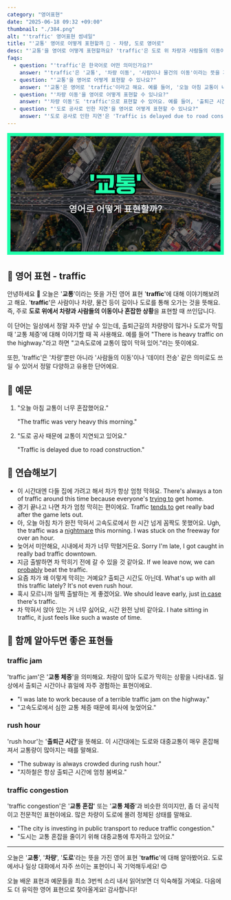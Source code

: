 ```yaml
---
category: "영어표현"
date: "2025-06-18 09:32 +09:00"
thumbnail: "./384.png"
alt: "'traffic' 영어표현 썸네일"
title: "'교통' 영어로 어떻게 표현할까 🚗 - 차량, 도로 영어로"
desc: "'교통'을 영어로 어떻게 표현할까요? 'traffic'은 도로 위 차량과 사람들의 이동이나 혼잡을 뜻해요. '교통 체증', '도로 공사로 인한 지연' 등을 영어로 표현하는 법을 배워봅시다. 다양한 예문을 통해서 연습하고 본인의 표현으로 만들어 보세요."
faqs:
  - question: "'traffic'은 한국어로 어떤 의미인가요?"
    answer: "'traffic'은 '교통', '차량 이동', '사람이나 물건의 이동'이라는 뜻을 가지고 있어요. 주로 도로 위 차량이나 사람들의 움직임과 혼잡 상황을 나타낼 때 쓰여요."
  - question: "'교통'을 영어로 어떻게 표현할 수 있나요?"
    answer: "'교통'은 영어로 'traffic'이라고 해요. 예를 들어, '오늘 아침 교통이 너무 혼잡했어요'는 'The traffic was very heavy this morning'으로 표현할 수 있어요."
  - question: "'차량 이동'을 영어로 어떻게 표현할 수 있나요?"
    answer: "'차량 이동'도 'traffic'으로 표현할 수 있어요. 예를 들어, '출퇴근 시간에는 항상 교통 체증이 심해요'는 'There is always traffic congestion during rush hour'라고 말해요."
  - question: "'도로 공사로 인한 지연'을 영어로 어떻게 표현할 수 있나요?"
    answer: "'도로 공사로 인한 지연'은 'Traffic is delayed due to road construction'이라고 해요. 'traffic'이 차량 이동과 혼잡을 뜻하니까 상황 설명에 자주 쓰여요."
---
```


!['traffic' 영어표현](./384.png)

## 🌟 영어 표현 - traffic

안녕하세요 👋 오늘은 '**교통**'이라는 뜻을 가진 영어 표현 '**traffic**'에 대해 이야기해보려고 해요. '**traffic**'은 사람이나 차량, 물건 등이 길이나 도로를 통해 오가는 것을 뜻해요. 즉, 주로 **도로 위에서 차량과 사람들의 이동이나 혼잡한 상황**을 표현할 때 쓰인답니다.

이 단어는 일상에서 정말 자주 만날 수 있는데, 출퇴근길의 차량량이 많거나 도로가 막힐 때 '교통 체증'에 대해 이야기할 때 꼭 사용해요. 예를 들어 "There is heavy traffic on the highway."라고 하면 "고속도로에 교통이 많이 막혀 있어."라는 뜻이에요.

또한, 'traffic'은 '차량'뿐만 아니라 '사람들의 이동'이나 '데이터 전송' 같은 의미로도 쓰일 수 있어서 정말 다양하고 유용한 단어에요.

## 📖 예문

1. "오늘 아침 교통이 너무 혼잡했어요."

   "The traffic was very heavy this morning."

2. "도로 공사 때문에 교통이 지연되고 있어요."

   "Traffic is delayed due to road construction."

## 💬 연습해보기

<ul data-interactive-list>

  <li data-interactive-item>
    <span data-toggler>이 시간대엔 다들 집에 가려고 해서 차가 항상 엄청 막혀요.</span>
    <span data-answer>There's always a ton of traffic around this time because everyone's <a href="/blog/in-english/117.try-to/">trying to</a> get home.</span>
  </li>

  <li data-interactive-item>
    <span data-toggler>경기 끝나고 나면 차가 엄청 막히는 편이에요.</span>
    <span data-answer>Traffic <a href="/blog/in-english/259.tend-to/">tends to</a> get really bad after the game lets out.</span>
  </li>

  <li data-interactive-item>
    <span data-toggler>아, 오늘 아침 차가 완전 막혀서 고속도로에서 한 시간 넘게 꼼짝도 못했어요.</span>
    <span data-answer>Ugh, the traffic was a <a href="/blog/in-english/390.nightmare/">nightmare</a> this morning. I was stuck on the freeway for over an hour.</span>
  </li>

  <li data-interactive-item>
    <span data-toggler>늦어서 미안해요, 시내에서 차가 너무 막혔거든요.</span>
    <span data-answer>Sorry I'm late, I got caught in really bad traffic downtown.</span>
  </li>

  <li data-interactive-item>
    <span data-toggler>지금 출발하면 차 막히기 전에 갈 수 있을 것 같아요.</span>
    <span data-answer>If we leave now, we can <a href="/blog/in-english/281.probably/">probably</a> beat the traffic.</span>
  </li>

  <li data-interactive-item>
    <span data-toggler>요즘 차가 왜 이렇게 막히는 거예요? 출퇴근 시간도 아닌데.</span>
    <span data-answer>What's up with all this traffic lately? It's not even rush hour.</span>
  </li>

  <li data-interactive-item>
    <span data-toggler>혹시 모르니까 일찍 출발하는 게 좋겠어요.</span>
    <span data-answer>We should leave early, just <a href="/blog/in-english/253.in-case/">in case</a> there's traffic.</span>
  </li>

  <li data-interactive-item>
    <span data-toggler>차 막혀서 앉아 있는 거 너무 싫어요, 시간 완전 낭비 같아요.</span>
    <span data-answer>I hate sitting in traffic, it just feels like such a waste of time.</span>
  </li>

</ul>

## 🤝 함께 알아두면 좋은 표현들

### traffic jam

'traffic jam'은 '**교통 체증**'을 의미해요. 차량이 많아 도로가 막히는 상황을 나타내죠. 일상에서 출퇴근 시간이나 휴일에 자주 경험하는 표현이에요.

- "I was late to work because of a terrible traffic jam on the highway."
- "고속도로에서 심한 교통 체증 때문에 회사에 늦었어요."

### rush hour

'rush hour'는 '**출퇴근 시간**'을 뜻해요. 이 시간대에는 도로와 대중교통이 매우 혼잡해져서 교통량이 많아지는 때를 말해요.

- "The subway is always crowded during rush hour."
- "지하철은 항상 출퇴근 시간에 엄청 붐벼요."

### traffic congestion

'traffic congestion'은 '**교통 혼잡**' 또는 '**교통 체증**'과 비슷한 의미지만, 좀 더 공식적이고 전문적인 표현이에요. 많은 차량이 도로에 몰려 정체된 상태를 말해요.

- "The city is investing in public transport to reduce traffic congestion."
- "도시는 교통 혼잡을 줄이기 위해 대중교통에 투자하고 있어요."

---

오늘은 '**교통**', '**차량**', '**도로**'라는 뜻을 가진 영어 표현 '**traffic**'에 대해 알아봤어요. 도로에서나 일상 대화에서 자주 쓰이는 표현이니 꼭 기억해두세요! 😊

오늘 배운 표현과 예문들을 최소 3번씩 소리 내서 읽어보면 더 익숙해질 거예요. 다음에도 더 유익한 영어 표현으로 찾아올게요! 감사합니다!
